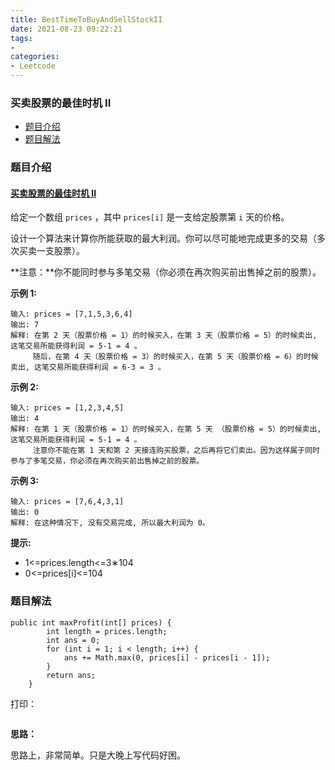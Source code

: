 ```yaml
---
title: BestTimeToBuyAndSellStockII
date: 2021-08-23 09:22:21
tags:
- 
categories:
- Leetcode 
---
```




### 买卖股票的最佳时机 II

- [题目介绍](https://yangtzeshore.github.io/2021/08/23/BestTimeToBuyAndSellStockII/#题目介绍)
- [题目解法](https://yangtzeshore.github.io/2021/08/23/BestTimeToBuyAndSellStockII/#题目解法)

### 题目介绍

#### [买卖股票的最佳时机 II](https://leetcode-cn.com/problems/best-time-to-buy-and-sell-stock-ii/)

给定一个数组 `prices` ，其中 `prices[i]` 是一支给定股票第 `i` 天的价格。

设计一个算法来计算你所能获取的最大利润。你可以尽可能地完成更多的交易（多次买卖一支股票）。

**注意：**你不能同时参与多笔交易（你必须在再次购买前出售掉之前的股票）。

**示例 1:**

```
输入: prices = [7,1,5,3,6,4]
输出: 7
解释: 在第 2 天（股票价格 = 1）的时候买入，在第 3 天（股票价格 = 5）的时候卖出, 这笔交易所能获得利润 = 5-1 = 4 。
     随后，在第 4 天（股票价格 = 3）的时候买入，在第 5 天（股票价格 = 6）的时候卖出, 这笔交易所能获得利润 = 6-3 = 3 。
```

**示例 2:**

```
输入: prices = [1,2,3,4,5]
输出: 4
解释: 在第 1 天（股票价格 = 1）的时候买入，在第 5 天 （股票价格 = 5）的时候卖出, 这笔交易所能获得利润 = 5-1 = 4 。
     注意你不能在第 1 天和第 2 天接连购买股票，之后再将它们卖出。因为这样属于同时参与了多笔交易，你必须在再次购买前出售掉之前的股票。
```

**示例 3:**

```
输入: prices = [7,6,4,3,1]
输出: 0
解释: 在这种情况下, 没有交易完成, 所以最大利润为 0。
```

**提示:**

- 1<=prices.length<=3∗104
- 0<=prices[i]<=104

### 题目解法

```
public int maxProfit(int[] prices) {
		int length = prices.length;
        int ans = 0;
        for (int i = 1; i < length; i++) {
            ans += Math.max(0, prices[i] - prices[i - 1]);
        }
        return ans;
    }
```

打印：

```

```

**思路：**

思路上，非常简单。只是大晚上写代码好困。
